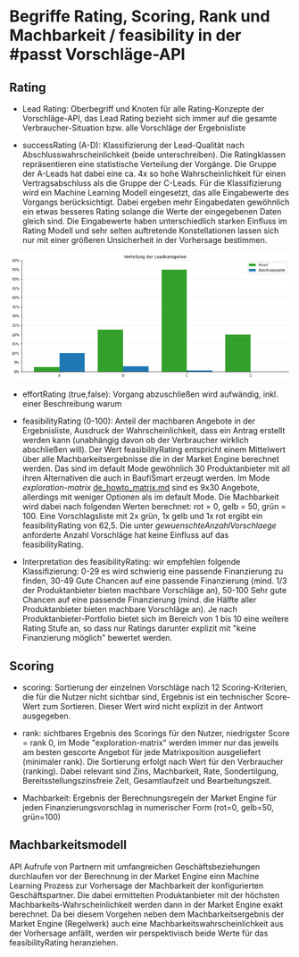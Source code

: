 # Begriffe Rating, Scoring, Rank und Machbarkeit / feasibility in der #passt Vorschläge-API

## Rating

- Lead Rating: Oberbegriff und Knoten für alle Rating-Konzepte der Vorschläge-API, das Lead Rating bezieht sich immer auf die gesamte Verbraucher-Situation bzw. alle Vorschläge der Ergebnisliste

- successRating (A-D): Klassifizierung der Lead-Qualität nach Abschlusswahrscheinlichkeit (beide unterschreiben). Die Ratingklassen repräsentieren eine statistische Verteilung der Vorgänge. Die Gruppe der A-Leads hat dabei eine ca. 4x so hohe Wahrscheinlichkeit für einen Vertragsabschluss als die Gruppe der C-Leads. Für die Klassifizierung wird ein Machine Learning Modell eingesetzt, das alle Eingabewerte des Vorgangs berücksichtigt. Dabei ergeben mehr Eingabedaten gewöhnlich ein etwas besseres Rating solange die Werte der eingegebenen Daten gleich sind. Die Eingabewerte haben unterschiedlich starken Einfluss im Rating Modell und sehr selten auftretende Konstellationen lassen sich nur mit einer größeren Unsicherheit in der Vorhersage bestimmen.

![Verteilung der Rating Klassen und Auftrittswahrscaheinlichkeit](./successrating.png)
  
- effortRating (true,false): Vorgang abzuschließen wird aufwändig, inkl. einer Beschreibung warum

- feasibilityRating (0-100): Anteil der machbaren Angebote in der Ergebnisliste, Ausdruck der Wahrscheinlichkeit, dass ein Antrag erstellt werden kann (unabhängig davon ob der Verbraucher wirklich abschließen will). Der Wert feasibilityRating entspricht einem Mittelwert über alle Machbarkeitsergebnisse die in der Market Engine berechnet werden. Das sind im default Mode gewöhnlich 30 Produktanbieter mit all ihren Alternativen die auch in BaufiSmart erzeugt werden. Im Mode _exploration-matrix_ [de_howto_matrix.md](de_howto_matrix.md) sind es 9x30 Angebote, allerdings mit weniger Optionen als im default Mode. Die Machbarkeit wird dabei nach folgenden Werten berechnet: rot = 0, gelb = 50, grün = 100. Eine Vorschlagsliste mit 2x grün, 1x gelb und 1x rot ergibt ein feasibilityRating von 62,5. Die unter _gewuenschteAnzahlVorschlaege_ anforderte Anzahl Vorschläge hat keine Einfluss auf das feasibilityRating.
- Interpretation des feasibilityRating: wir empfehlen folgende Klassifizierung: 0-29 es wird schwierig eine passende Finanzierung zu finden, 30-49 Gute Chancen auf eine passende Finanzierung (mind. 1/3 der Produktanbieter bieten machbare Vorschläge an), 50-100 Sehr gute Chancen auf eine passende Finanzierung (mind. die Hälfte aller Produktanbieter bieten machbare Vorschläge an). Je nach Produktanbieter-Portfolio bietet sich im Bereich von 1 bis 10 eine weitere Rating Stufe an, so dass nur Ratings darunter explizit mit "keine Finanzierung möglich" bewertet werden.
  

## Scoring

- scoring: Sortierung der einzelnen Vorschläge nach 12 Scoring-Kriterien, die für die Nutzer nicht sichtbar sind, Ergebnis ist ein technischer Score-Wert zum Sortieren. Dieser Wert wird nicht explizit in der Antwort ausgegeben. 

- rank: sichtbares Ergebnis des Scorings für den Nutzer, niedrigster Score = rank 0, im Mode "exploration-matrix" werden immer nur das jeweils am besten gescorte Angebot für jede Matrixposition ausgeliefert (minimaler rank). Die Sortierung erfolgt nach Wert für den Verbraucher (ranking). Dabei relevant sind Zins, Machbarkeit, Rate, Sondertilgung, Bereitsstellungszinsfreie Zeit, Gesamtlaufzeit und Bearbeitungszeit.

- Machbarkeit: Ergebnis der Berechnungsregeln der Market Engine für jeden Finanzierungsvorschlag in numerischer Form (rot=0, gelb=50, grün=100)
  

## Machbarkeitsmodell

API Aufrufe von Partnern mit umfangreichen Geschäftsbeziehungen durchlaufen vor der Berechnung in der Market Engine einn Machine Learning Prozess zur Vorhersage der Machbarkeit der konfigurierten Geschäftspartner. Die dabei ermittelten Produktanbieter mit der höchsten Machbarkeits-Wahrscheinlichkeit werden dann in der Market Engine exakt berechnet. Da bei diesem Vorgehen neben dem Machbarkeitsergebnis der Market Engine (Regelwerk) auch eine Machbarkeitswahrscheinlichkeit aus der Vorhersage anfällt, werden wir perspektivisch beide Werte für das feasibilityRating heranziehen.
